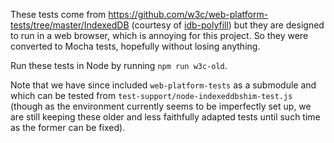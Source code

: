 These tests come from <https://github.com/w3c/web-platform-tests/tree/master/IndexedDB>
(courtesy of [idb-polyfill](https://github.com/treojs/idb-polyfill)) but they
are designed to run in a web browser, which is annoying for this project. So
they were converted to Mocha tests, hopefully without losing anything.

Run these tests in Node by running `npm run w3c-old`.

Note that we have since included `web-platform-tests` as a submodule and
which can be tested from `test-support/node-indexeddbshim-test.js` (though
as the environment currently seems to be imperfectly set up, we are still
keeping these older and less faithfully adapted tests until such time as
the former can be fixed).
